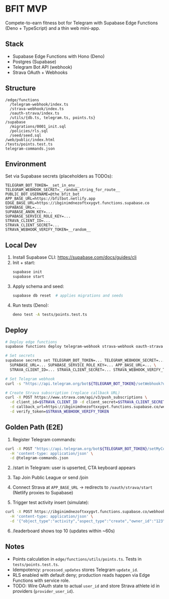 # BFIT MVP

Compete-to-earn fitness bot for Telegram with Supabase Edge Functions (Deno + TypeScript) and a thin web mini-app.

## Stack
- Supabase Edge Functions with Hono (Deno)
- Postgres (Supabase)
- Telegram Bot API (webhook)
- Strava OAuth + Webhooks

## Structure

```
/edge/functions
  /telegram-webhook/index.ts
  /strava-webhook/index.ts
  /oauth-strava/index.ts
  /utils/{db.ts, telegram.ts, points.ts}
/supabase
  /migrations/0001_init.sql
  /policies/rls.sql
  /seed/seed.sql
/web/public/index.html
/tests/points.test.ts
telegram-commands.json
```

## Environment

Set via Supabase secrets (placeholders as TODOs):

```
TELEGRAM_BOT_TOKEN=__set_in_env__
TELEGRAM_WEBHOOK_SECRET=__random_string_for_route__
PUBLIC_BOT_USERNAME=@the_bfit_bot
APP_BASE_URL=https://bfitbot.netlify.app
EDGE_BASE_URL=https://ibginimdnezoftxxygvt.functions.supabase.co
SUPABASE_URL=...
SUPABASE_ANON_KEY=...
SUPABASE_SERVICE_ROLE_KEY=...
STRAVA_CLIENT_ID=...
STRAVA_CLIENT_SECRET=...
STRAVA_WEBHOOK_VERIFY_TOKEN=__random__
```

## Local Dev

1. Install Supabase CLI: https://supabase.com/docs/guides/cli
2. Init + start:
   ```bash
   supabase init
   supabase start
   ```
3. Apply schema and seed:
   ```bash
   supabase db reset  # applies migrations and seeds
   ```
4. Run tests (Deno):
   ```bash
   deno test -A tests/points.test.ts
   ```

## Deploy

```bash
# Deploy edge functions
supabase functions deploy telegram-webhook strava-webhook oauth-strava

# Set secrets
supabase secrets set TELEGRAM_BOT_TOKEN=... TELEGRAM_WEBHOOK_SECRET=... \
  SUPABASE_URL=... SUPABASE_SERVICE_ROLE_KEY=... APP_BASE_URL=... \
  STRAVA_CLIENT_ID=... STRAVA_CLIENT_SECRET=... STRAVA_WEBHOOK_VERIFY_TOKEN=...

# Set Telegram webhook
curl -s "https://api.telegram.org/bot${TELEGRAM_BOT_TOKEN}/setWebhook?url=https://ibginimdnezoftxxygvt.functions.supabase.co/telegram/webhook/${TELEGRAM_WEBHOOK_SECRET}"

# Create Strava subscription (replace callback URL)
curl -X POST https://www.strava.com/api/v3/push_subscriptions \
  -d client_id=$STRAVA_CLIENT_ID -d client_secret=$STRAVA_CLIENT_SECRET \
  -d callback_url=https://ibginimdnezoftxxygvt.functions.supabase.co/webhooks/strava \
  -d verify_token=$STRAVA_WEBHOOK_VERIFY_TOKEN
```

## Golden Path (E2E)

1) Register Telegram commands:
```bash
curl -X POST "https://api.telegram.org/bot${TELEGRAM_BOT_TOKEN}/setMyCommands" \
  -H 'content-type: application/json' \
  -d @telegram-commands.json
```

2) /start in Telegram: user is upserted, CTA keyboard appears

3) Tap Join Public League or send /join

4) Connect Strava at `APP_BASE_URL` → redirects to `/oauth/strava/start` (Netlify proxies to Supabase)

5) Trigger test activity insert (simulate):
```bash
curl -X POST https://ibginimdnezoftxxygvt.functions.supabase.co/webhooks/strava \
  -H 'content-type: application/json' \
  -d '{"object_type":"activity","aspect_type":"create","owner_id":"123","object_id":"456"}'
```

6) /leaderboard shows top 10 (updates within ~60s)

## Notes

- Points calculation in `edge/functions/utils/points.ts`. Tests in `tests/points.test.ts`.
- Idempotency: `processed_updates` stores Telegram `update_id`.
- RLS enabled with default deny; production reads happen via Edge Functions with service role.
- TODO: Wire OAuth state to actual `user_id` and store Strava athlete id in providers (`provider_user_id`).


